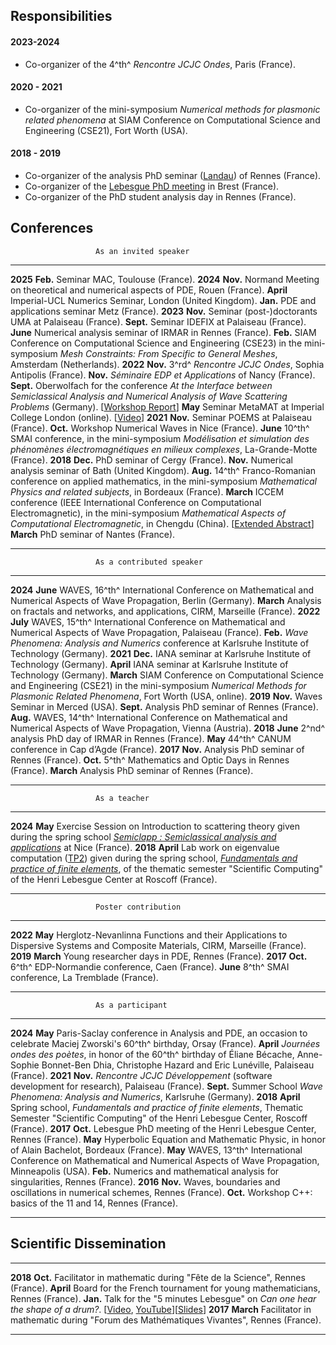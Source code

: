 ## Responsibilities

#### 2023-2024

- Co-organizer of the 4^th^ _Rencontre JCJC Ondes_, Paris (France).

#### 2020 - 2021

- Co-organizer of the mini-symposium _Numerical methods for plasmonic related phenomena_ at SIAM Conference on Computational Science and Engineering (CSE21), Fort Worth (USA).

#### 2018 - 2019

- Co-organizer of the analysis PhD seminar ([Landau](https://irmar.univ-rennes1.fr/seminaire-landau)) of Rennes (France).
- Co-organizer of the [Lebesgue PhD meeting](https://www.lebesgue.fr/fr/content/seminars-doctorales%2018) in Brest (France).
- Co-organizer of the PhD student analysis day in Rennes (France).

## Conferences

                       As an invited speaker
---------  ----------  --------------------------------------
__2025__   __Feb.__    Seminar MAC, Toulouse (France).
__2024__   __Nov.__    Normand Meeting on theoretical and numerical aspects of PDE, Rouen (France).
           __April__   Imperial-UCL Numerics Seminar, London (United Kingdom).
           __Jan.__    PDE and applications seminar Metz (France).
__2023__   __Nov.__    Seminar (post-)doctorants UMA at Palaiseau (France).
           __Sept.__   Seminar IDEFIX at Palaiseau (France).
           __June__    Numerical analysis seminar of IRMAR in Rennes (France).
           __Feb.__    SIAM Conference on Computational Science and Engineering (CSE23) in the mini-symposium _Mesh Constraints: From Specific to General Meshes_, Amsterdam (Netherlands).
__2022__   __Nov.__    3^rd^ _Rencontre JCJC Ondes_, Sophia Antipolis (France).
           __Nov.__    _S&eacute;minaire EDP et Applications_ of Nancy (France).
           __Sept.__   Oberwolfach for the conference _At the Interface between Semiclassical Analysis and Numerical Analysis of Wave Scattering Problems_ (Germany). \[[Workshop Report](https://doi.org/10.14760/OWR-2022-43)\]
           __May__     Seminar MetaMAT at Imperial College London (online). \[[Video](https://doi.org/10.52843/meta-mat.1j8c09)\]
__2021__   __Nov.__    Seminar POEMS at Palaiseau (France).
           __Oct.__    Workshop Numerical Waves in Nice (France).
           __June__    10^th^ SMAI conference, in the mini-symposium _Mod&eacute;lisation et simulation des ph&eacute;nom&egrave;nes &eacute;lectromagn&eacute;tiques en milieux complexes_, La-Grande-Motte (France).
__2018__   __Dec.__    PhD seminar of Cergy (France).
           __Nov.__    Numerical analysis seminar of Bath (United Kingdom).
           __Aug.__    14^th^ Franco-Romanian conference on applied mathematics, in the mini-symposium _Mathematical Physics and related subjects_, in Bordeaux (France).
           __March__   ICCEM conference (IEEE International Conference on Computational Electromagnetic), in the mini-symposium _Mathematical Aspects of Computational Electromagnetic_, in Chengdu (China). \[[Extended Abstract](https://hal.archives-ouvertes.fr/hal-01715438)\]
           __March__   PhD seminar of Nantes (France).
---------  ----------  --------------------------------------

                       As a contributed speaker
---------  ----------  --------------------------------------
__2024__   __June__    WAVES, 16^th^ International Conference on Mathematical and Numerical Aspects of Wave Propagation, Berlin (Germany).
           __March__   Analysis on fractals and networks, and applications, CIRM, Marseille (France).
__2022__   __July__    WAVES, 15^th^ International Conference on Mathematical and Numerical Aspects of Wave Propagation, Palaiseau (France).
           __Feb.__    _Wave Phenomena: Analysis and Numerics_ conference at Karlsruhe Institute of Technology (Germany).
__2021__   __Dec.__    IANA seminar at Karlsruhe Institute of Technology (Germany).
           __April__   IANA seminar at Karlsruhe Institute of Technology (Germany).
           __March__   SIAM Conference on Computational Science and Engineering (CSE21) in the mini-symposium _Numerical Methods for Plasmonic Related Phenomena_, Fort Worth (USA, online).
__2019__   __Nov.__    Waves Seminar in Merced (USA).
           __Sept.__   Analysis PhD seminar of Rennes (France).
           __Aug.__    WAVES, 14^th^ International Conference on Mathematical and Numerical Aspects of Wave Propagation, Vienna (Austria).
__2018__   __June__    2^nd^ analysis PhD day of IRMAR in Rennes (France).
           __May__     44^th^ CANUM conference in Cap d&rsquo;Agde (France).
__2017__   __Nov.__    Analysis PhD seminar of Rennes (France).
           __Oct.__    5^th^ Mathematics and Optic Days in Rennes (France).
           __March__   Analysis PhD seminar of Rennes (France).
---------  ----------  --------------------------------------

                       As a teacher
---------  ----------  --------------------------------------
__2024__   __May__     Exercise Session on Introduction to scattering theory given during the spring school [_Semiclapp : Semiclassical analysis and applications_](https://semiclapp.sciencesconf.org) at Nice (France).
__2018__   __April__   Lab work on eigenvalue computation ([TP2](https://www.lebesgue.fr/content/sem2018-ElFin-TPXLIFE)) given during the spring school, [_Fundamentals and practice of finite elements_](https://www.lebesgue.fr/content/sem2018-ElFin), of the thematic semester "Scientific Computing" of the Henri Lebesgue Center at Roscoff (France).
---------  ----------  --------------------------------------

                       Poster contribution
---------  ----------  --------------------------------------
__2022__   __May__     Herglotz-Nevanlinna Functions and their Applications to Dispersive Systems and Composite Materials, CIRM, Marseille (France).
__2019__   __March__   Young researcher days in PDE, Rennes (France).
__2017__   __Oct.__    6^th^ EDP-Normandie conference, Caen (France).
           __June__    8^th^ SMAI conference, La Tremblade (France).
---------  ----------  --------------------------------------

                       As a participant
---------  ----------  --------------------------------------
__2024__   __May__     Paris-Saclay conference in Analysis and PDE, an occasion to celebrate Maciej Zworski's 60^th^ birthday, Orsay (France).
           __April__   _Journées ondes des poètes_, in honor of the 60^th^ birthday of Éliane Bécache, Anne-Sophie Bonnet-Ben Dhia, Christophe Hazard and Eric Lunéville, Palaiseau (France).
__2021__   __Nov.__    _Rencontre JCJC D&eacute;veloppement_ (software development for research), Palaiseau (France).
           __Sept.__   Summer School _Wave Phenomena: Analysis and Numerics_, Karlsruhe (Germany).
__2018__   __April__   Spring school, *Fundamentals and practice of finite elements*, Thematic Semester "Scientific Computing" of the Henri Lebesgue Center, Roscoff (France).
__2017__   __Oct.__    Lebesgue PhD meeting of the Henri Lebesgue Center, Rennes (France).
           __May__     Hyperbolic Equation and Mathematic Physic, in honor of Alain Bachelot, Bordeaux (France).
           __May__     WAVES, 13^th^ International Conference on Mathematical and Numerical Aspects of Wave Propagation, Minneapolis (USA).
           __Feb.__    Numerics and mathematical analysis for singularities, Rennes (France).
__2016__   __Nov.__    Waves, boundaries and oscillations in numerical schemes, Rennes (France).
           __Oct.__    Workshop C++: basics of the 11 and 14, Rennes (France).
---------  ----------  --------------------------------------


## Scientific Dissemination

---------  ----------  --------------------------------------
__2018__   __Oct.__    Facilitator in mathematic during "Fête de la Science", Rennes (France).
           __April__   Board for the French tournament for young mathematicians, Rennes (France).
           __Jan.__    Talk for the "5 minutes Lebesgue" on _Can one hear the shape of a drum?_. \[[Video](https://www.lebesgue.fr/fr/node/4606), [YouTube](https://youtu.be/AvHLMKDdXjI)\]\[[Slides](documents/5minHL.pdf)\]
__2017__   __March__   Facilitator in mathematic during "Forum des Mathématiques Vivantes", Rennes (France).
---------  ----------  --------------------------------------
